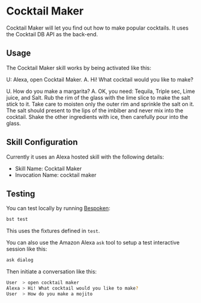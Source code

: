# Cocktail Maker

Cocktail Maker will let you find out how to make popular cocktails. It uses the Cocktail DB API as the back-end.

## Usage

The Cocktail Maker skill works by being activated like this:

U: Alexa, open Cocktail Maker.
A. Hi! What cocktail would you like to make?

U. How do you make a margarita?
A. OK, you need: Tequila, Triple sec, Lime juice, and Salt. Rub the rim of the glass with the lime slice to make the salt stick to it. Take care to moisten only the outer rim and sprinkle the salt on it. The salt should present to the lips of the imbiber and never mix into the cocktail. Shake the other ingredients with ice, then carefully pour into the glass.

## Skill Configuration

Currently it uses an Alexa hosted skill with the following details:

* Skill Name: Cocktail Maker
* Invocation Name: cocktail maker

## Testing

You can test locally by running [Bespoken](https://read.bespoken.io/unit-testing/getting-started/):

```bash
bst test
```

This uses the fixtures defined in `test`.

You can also use the Amazon Alexa `ask` tool to setup a test interactive session like this:

```bash
ask dialog
```

Then initiate a conversation like this:

```bash
User  > open cocktail maker
Alexa > Hi! What cocktail would you like to make?
User  > How do you make a mojito
```
